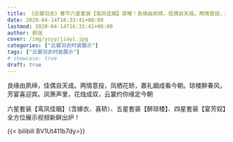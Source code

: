 ```yaml
---
title: 《云裳羽衣》春节六星套装【鸾凤佳姻】首曝！良缘由夙缔，佳偶自天成。两情意投，凤栖花轿，嘉礼姻成看今朝
date: 2020-04-14T16:33:41+08:00
lastmod: 2020-04-14T16:33:41+08:00
author: 佩瑶
cover: /img/ysyy/jiayi.jpg
categories: ["云裳羽衣时装展示"]
tags: ["云裳羽衣时装展示"]
# showcase: true
draft: true
---
```

良缘由夙缔，佳偶自天成。两情意投，凤栖花轿，嘉礼姻成看今朝。琼楼醉春风，芳宴喜迎宾。凤箫声里，花烛成双，云裳约你缘定今朝

<!--more-->
六星套装【鸾凤佳姻】（含嫁衣、喜轿）、五星套装【醉琼楼】、四星套装【宴芳奴】全方位展示视频新鲜出炉！

{{< bilibili BV1Ut411b7dy>}}